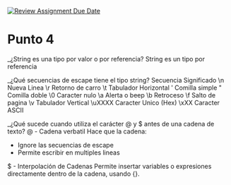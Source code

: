 [![Review Assignment Due Date](https://classroom.github.com/assets/deadline-readme-button-22041afd0340ce965d47ae6ef1cefeee28c7c493a6346c4f15d667ab976d596c.svg)](https://classroom.github.com/a/24pP-Pw_)

# Punto 4
_¿String es una tipo por valor o por referencia?
    String es un tipo por referencia

_¿Qué secuencias de escape tiene el tipo string?
Secuencia       Significado
\n               Nueva Linea
\r              Retorno de carro
\t           Tabulador Horizontal
\'              Comilla simple
\"              Comilla doble
\0              Caracter nulo
\a              Alerta o beep
\b               Retroceso
\f              Salto de pagina
\v             Tabulador Vertical
\uXXXX         Caracter Unico (Hex)
\xXX            Caracter ASCII

_¿Qué sucede cuando utiliza el carácter @ y $ antes de una cadena de texto?
@ - Cadena verbatil 
Hace que la cadena:
- Ignore las secuencias de escape
- Permite escribir en multiples lineas

$ - Interpolación de Cadenas
Permite insertar variables o expresiones directamente dentro de la cadena, usando {}.